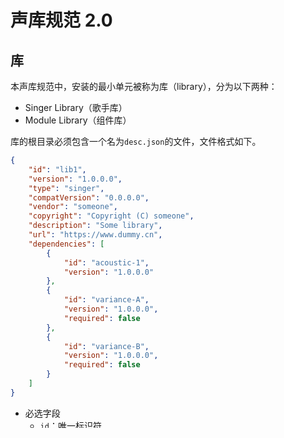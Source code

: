 # 声库规范 2.0

## 库

本声库规范中，安装的最小单元被称为库（library），分为以下两种：
+ Singer Library（歌手库）
+ Module Library（组件库）

库的根目录必须包含一个名为`desc.json`的文件，文件格式如下。

```json
{
    "id": "lib1",
    "version": "1.0.0.0",
    "type": "singer",
    "compatVersion": "0.0.0.0",
    "vendor": "someone",
    "copyright": "Copyright (C) someone",
    "description": "Some library",
    "url": "https://www.dummy.cn",
    "dependencies": [
        {
            "id": "acoustic-1",
            "version": "1.0.0.0"
        },
        {
            "id": "variance-A",
            "version": "1.0.0.0",
            "required": false
        },
        {
            "id": "variance-B",
            "version": "1.0.0.0",
            "required": false
        }
    ]
}
```

+ 必选字段
    + `id`：唯一标识符
    + `version`：版本号，格式为`x.y[.z.w]`，
    + `type`：类型，可为`singer`、`module`
+ 可选字段
    + `compatVersion`：兼容到的最低版本，如果为`0.0.0.0`表示向下兼容所有，如果与`version`相同则表示不向下兼容，缺省为不向下兼容
    + `vender`：提供方
    + `copyright`：版权信息
    + `description`：介绍文字
    + `url`：网站
    + `dependencies`：依赖的库
        + `id`：依赖库 ID
        + `version`：依赖库版本
        + `required`：是否为强制依赖，默认为`true`

### 歌手库

歌手库的根目录需要再提供一个`singer.json`的文件，文件格式如下。
```json
{
    "singers": [
        {
            "name": "Some singer",
            "avatar": "assets/avatar.png",
            "background": "assets/sprite.png",
            "demoAudio": "assets/demo.wav",
            "preset": [
                {
                    "id": "acoustic-1",
                    "features": [
                        "acoustic"
                    ]
                },
                {
                    "id": "variance-A",
                    "features": [
                        "pitch"
                    ]
                },
                {
                    "id": "variance-B",
                    "features": [
                        "dur"
                    ]
                }
            ]
        }
    ]
}
```

### 组件库

组件库的根目录需要再提供一个`module.json`的文件，文件格式如下。
```json
{
    "features": [
        {
            "class": "svs.Variance.PitchPrediction",
            "level": 1,
            "attributes":{
                "linguistic": "./linguistic.onnx"
            }
        },
        {
            "class": "svs.Variance.VariancePrediction",
            "level": 1,
            "attributes": {
                "predictions": ["breathiness", "voicing"],
                "hiddenSize": 256
            }
        }
    ]
}
```

## 安装包

一个安装包是一个扩展名为`dspk`的 zip 格式文件，内部包含若干个库，并列在根目录中。

```
+ zhibin-1.0.dspk
    + zhibin-singers
    + zhibin-acoustic
    + zhibin-pitch
```

## 推理库

### 库管理器

给定一组路径，作为搜索库的搜索路径，类似于 PATH 环境变量。当加载一个库的时候，依次从这组路径中搜索其依赖并递归加载。

每个库在内存中只有一份`LibraryImage`数据，使用引用计数维护。

开发者使用`Library`对象访问`LibraryImage`，`Library`的`open`与`close`相当于`LibraryImage`引用计数的增减。

### 模型管理器
每个`onnx`模型在内存中只有一份`ModelImage`数据，使用引用计数维护。

开发者使用`Session`对象访问`ModelImage`，`Session`的`open`与`close`相当于`ModelImage`引用计数的增减。

### 推理解释器

解释器（Interpreter）规定了一种`feature`的推理协议，每个解释器有一个`key`，与之对应的`feature`的`class`值相同。

给定一组路径，在这些路径中放置一系列具有唯一导出函数`dsinfer_interpreter_instance`的动态库作为插件，`dsinfer`在初始化时将加载它们，每个插件提供一个解释器指针。

当一个模块被加载时，其拥有的`feature`也将被加载。`dsinfer`将查找是否存在对应的解释器，如果不存在或`level`不兼容，则跳过。

在解释器初始化时，它将根据`feature`中的参数动态地创建一个推理图，称为`Inference`，一个`Inference`中具有多一个以`Session`为节点的图，推理过程即从起点运算至终点。